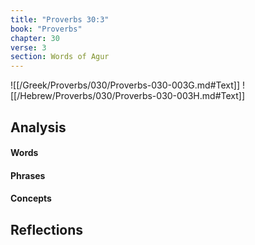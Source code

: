 ```yaml
---
title: "Proverbs 30:3"
book: "Proverbs"
chapter: 30
verse: 3
section: Words of Agur
---
```

![[/Greek/Proverbs/030/Proverbs-030-003G.md#Text]]
![[/Hebrew/Proverbs/030/Proverbs-030-003H.md#Text]]

## Analysis

#### Words

#### Phrases

#### Concepts

## Reflections

